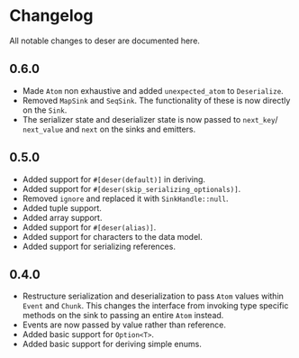 # Changelog

All notable changes to deser are documented here.

## 0.6.0

- Made `Atom` non exhaustive and added `unexpected_atom` to `Deserialize`.
- Removed `MapSink` and `SeqSink`.  The functionality of these is now
  directly on the `Sink`.
- The serializer state and deserializer state is now passed to `next_key`/
  `next_value` and `next` on the sinks and emitters.

## 0.5.0

- Added support for `#[deser(default)]` in deriving.
- Added support for `#[deser(skip_serializing_optionals)]`.
- Removed `ignore` and replaced it with `SinkHandle::null`.
- Added tuple support.
- Added array support.
- Added support for `#[deser(alias)]`.
- Added support for characters to the data model.
- Added support for serializing references.

## 0.4.0

- Restructure serialization and deserialization to pass `Atom` values
  within `Event` and `Chunk`.  This changes the interface from invoking
  type specific methods on the sink to passing an entire `Atom` instead.
- Events are now passed by value rather than reference.
- Added basic support for `Option<T>`.
- Added basic support for deriving simple enums.
